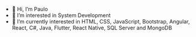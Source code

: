- 👋 Hi, I’m Paulo
- 👀 I’m interested in System Development
- 🌱 I’m currently interested in HTML, CSS, JavaScript, Bootstrap, Angular, React, C#, Java, Flutter, React Native, SQL Server and MongoDB
